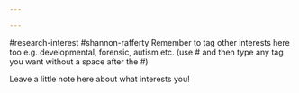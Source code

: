 ```yaml
---

---
```


 #research-interest #shannon-rafferty Remember to tag other interests here too e.g. developmental, forensic, autism etc. (use # and then type any tag you want without a space after the #)

Leave a little note here about what interests you!